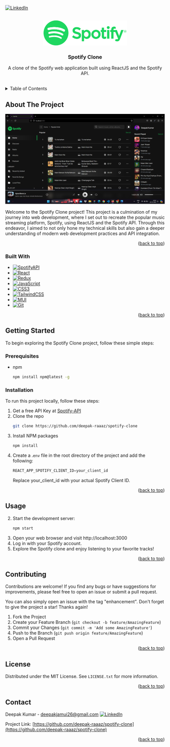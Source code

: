 
<a name="readme-top"></a>

[![LinkedIn][linkedin-shield]][linkedin-url]



<!-- PROJECT LOGO -->
<br />
<div align="center">
  <a href="https://github.com/deepak-raaaz/spotify-clone">
    <img src="src/assets/images/Spotify_Logo_RGB_Green.png" alt="Logo" height="80">
  </a>

  <h3 align="center">Spotify Clone</h3>

  <p align="center">
    A clone of the Spotify web application built using ReactJS and the Spotify API.
  </p>
  <br/>
</div>



<!-- TABLE OF CONTENTS -->
<details>
  <summary>Table of Contents</summary>
  <ol>
    <li>
      <a href="#about-the-project">About The Project</a>
      <ul>
        <li><a href="#built-with">Built With</a></li>
      </ul>
    </li>
    <li>
      <a href="#getting-started">Getting Started</a>
      <ul>
        <li><a href="#prerequisites">Prerequisites</a></li>
        <li><a href="#installation">Installation</a></li>
      </ul>
    </li>
    <li><a href="#usage">Usage</a></li>
    <li><a href="#contributing">Contributing</a></li>
    <li><a href="#license">License</a></li>
    <li><a href="#contact">Contact</a></li>
  </ol>
</details>



<!-- ABOUT THE PROJECT -->
## About The Project

[![Product Name Screen Shot][product-screenshot]](https://example.com)

Welcome to the Spotify Clone project! This project is a culmination of my journey into web development, where I set out to recreate the popular music streaming platform, Spotify, using ReactJS and the Spotify API. Through this endeavor, I aimed to not only hone my technical skills but also gain a deeper understanding of modern web development practices and API integration.


<p align="right">(<a href="#readme-top">back to top</a>)</p>



### Built With


* [![SpotifyAPI][Spotify]][Spotify-url]
* [![React][React.js]][React-url]
* [![Redux][Redux]][Redux-url]
* [![JavaScript][JavaScript]][JavaScript-url]
* [![CSS3][CSS3]][CSS3-url]
* [![TailwindCSS][TailwindCSS]][TailwindCSS-url]
* [![MUI][MUI]][MUI-url]
* [![Git][Git]][Git-url]

<p align="right">(<a href="#readme-top">back to top</a>)</p>



<!-- GETTING STARTED -->
## Getting Started

To begin exploring the Spotify Clone project, follow these simple steps:

### Prerequisites

* npm
  ```sh
  npm install npm@latest -g
  ```

### Installation

To run this project locally, follow these steps:

1. Get a free API Key at [Spotify-API](https://developer.spotify.com/documentation/web-api)
2. Clone the repo
   ```sh
   git clone https://github.com/deepak-raaaz/spotify-clone
   ```
3. Install NPM packages
   ```sh
   npm install
   ```
4. Create a .`env` file in the root directory of the project and add the following:
   ```js
   REACT_APP_SPOTIFY_CLIENT_ID=your_client_id
   ```
   Replace your_client_id with your actual Spotify Client ID.

<p align="right">(<a href="#readme-top">back to top</a>)</p>



<!-- USAGE EXAMPLES -->
## Usage

2. Start the development server:
   ```sh
   npm start
   ```
3. Open your web browser and visit http://localhost:3000
4. Log in with your Spotify account.
5. Explore the Spotify clone and enjoy listening to your favorite tracks!



<p align="right">(<a href="#readme-top">back to top</a>)</p>



<!-- CONTRIBUTING -->
## Contributing

Contributions are welcome! If you find any bugs or have suggestions for improvements, please feel free to open an issue or submit a pull request.

You can also simply open an issue with the tag "enhancement".
Don't forget to give the project a star! Thanks again!

1. Fork the Project
2. Create your Feature Branch (`git checkout -b feature/AmazingFeature`)
3. Commit your Changes (`git commit -m 'Add some AmazingFeature'`)
4. Push to the Branch (`git push origin feature/AmazingFeature`)
5. Open a Pull Request

<p align="right">(<a href="#readme-top">back to top</a>)</p>



<!-- LICENSE -->
## License

Distributed under the MIT License. See `LICENSE.txt` for more information.

<p align="right">(<a href="#readme-top">back to top</a>)</p>



<!-- CONTACT -->
## Contact

Deepak Kumar - deepakjamui26@gmail.com
[![LinkedIn][linkedin-shield]][linkedin-url]

Project Link: [https://github.com/deepak-raaaz/spotify-clone](https://github.com/deepak-raaaz/spotify-clone)

<p align="right">(<a href="#readme-top">back to top</a>)</p>




<!-- MARKDOWN LINKS & IMAGES -->
[linkedin-shield]: https://img.shields.io/badge/-LinkedIn-black.svg?style=for-the-badge&logo=linkedin&colorB=555
[linkedin-url]: https://www.linkedin.com/in/deepak-raaaz/
[product-screenshot]: src/assets/images/spotify-clone-ss.png
[MUI]: https://img.shields.io/badge/MUI-%230081CB.svg?style=for-the-badge&logo=mui&logoColor=white
[MUI-url]: https://mui.com/
[React.js]: https://img.shields.io/badge/React-20232A?style=for-the-badge&logo=react&logoColor=61DAFB
[React-url]: https://reactjs.org/
[Vue.js]: https://img.shields.io/badge/Vue.js-35495E?style=for-the-badge&logo=vuedotjs&logoColor=4FC08D
[Vue-url]: https://vuejs.org/
[Redux]: https://img.shields.io/badge/redux-%23593d88.svg?style=for-the-badge&logo=redux&logoColor=white
[Redux-url]: https://redux.js.org/
[TailwindCSS]: https://img.shields.io/badge/tailwindcss-%2338B2AC.svg?style=for-the-badge&logo=tailwind-css&logoColor=white
[TailwindCSS-url]: https://tailwindcss.com/
[JavaScript]: https://img.shields.io/badge/javascript-%23323330.svg?style=for-the-badge&logo=javascript&logoColor=%23F7DF1E
[JavaScript-url]: https://developer.mozilla.org/en-US/docs/Web/JavaScript
[Spotify]: https://img.shields.io/badge/Spotify-1ED760?style=for-the-badge&logo=spotify&logoColor=white
[Spotify-url]: https://developer.spotify.com/documentation/web-api
[Git]: https://img.shields.io/badge/git-%23F05033.svg?style=for-the-badge&logo=git&logoColor=white
[Git-url]: https://git-scm.com/
[CSS3]: https://img.shields.io/badge/css3-%231572B6.svg?style=for-the-badge&logo=css3&logoColor=white
[CSS3-url]: https://developer.mozilla.org/en-US/docs/Web/CSS